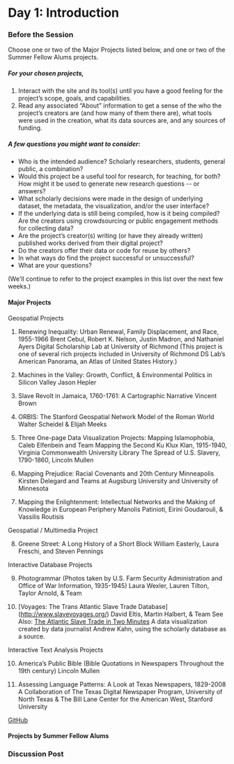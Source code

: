 # Day 1: Introduction

### Before the Session

Choose one or two of the Major Projects listed below, and one or two of the Summer Fellow Alums projects.

##### For your chosen projects,
 
1. Interact with the site and its tool(s) until you have a good feeling for the project’s scope, goals, and capabilities.
2. Read any associated “About” information to get a sense of the who the project’s creators are (and how many of them there are), what tools were used in the creation, what its data sources are, and any sources of funding.
 
##### A few questions you might want to consider:
* Who is the intended audience? Scholarly researchers, students, general public, a combination?
* Would this project be a useful tool for research, for teaching, for both? How might it be used to generate new research questions -- or answers?
* What scholarly decisions were made in the design of underlying dataset, the metadata, the visualization, and/or the user interface?
* If the underlying data is still being compiled, how is it being compiled? Are the creators using crowdsourcing or public engagement methods for collecting data?
* Are the project’s creator(s) writing (or have they already written) published works derived from their digital project?
* Do the creators offer their data or code for reuse by others?
* In what ways do find the project successful or unsuccessful?
* What are your questions?

(We'll continue to refer to the project examples in this list over the next few weeks.)

#### Major Projects

Geospatial Projects
 
1. Renewing Inequality: Urban Renewal, Family Displacement, and Race, 1955-1966
Brent Cebul, Robert K. Nelson, Justin Madron, and Nathaniel Ayers
Digital Scholarship Lab at University of Richmond
(This project is one of several rich projects included in University of Richmond DS Lab’s American Panorama, an Atlas of United States History.)
 
2. Machines in the Valley: Growth, Conflict, & Environmental Politics in Silicon Valley
Jason Hepler
 
3. Slave Revolt in Jamaica, 1760-1761: A Cartographic Narrative
Vincent Brown
 
4. ORBIS: The Stanford Geospatial Network Model of the Roman World
Walter Scheidel & Elijah Meeks
 
5. Three One-page Data Visualization Projects:
Mapping Islamophobia, Caleb Elfenbein and Team
Mapping the Second Ku Klux Klan, 1915-1940, Virginia Commonwealth University Library
The Spread of U.S. Slavery, 1790-1860, Lincoln Mullen
 
6. Mapping Prejudice: Racial Covenants and 20th Century Minneapolis
Kirsten Delegard and Teams at Augsburg University and University of Minnesota
 
7. Mapping the Enlightenment: Intellectual Networks and the Making of Knowledge in European Periphery
Manolis Patinioti, Eirini Goudarouli, & Vassilis Routisis
 
Geospatial / Multimedia Project
 
8. Greene Street: A Long History of a Short Block
William Easterly, Laura Freschi, and Steven Pennings 
 
Interactive Database Projects
 
9. Photogrammar (Photos taken by U.S. Farm Security Administration and Office of War Information, 1935-1945)
Laura Wexler, Lauren Tilton, Taylor Arnold, & Team

10. [Voyages: The Trans Atlantic Slave Trade Database] (http://www.slavevoyages.org/)
David Eltis, Martin Halbert, & Team
See Also: [The Atlantic Slave Trade in Two Minutes](http://www.slate.com/articles/life/the_history_of_american_slavery/2015/06/animated_interactive_of_the_history_of_the_atlantic_slave_trade.html)
A data visualization created by data journalist Andrew Kahn, using the scholarly database as a source.
 
Interactive Text Analysis Projects
 
10. America’s Public Bible (Bible Quotations in Newspapers Throughout the 19th century)
Lincoln Mullen
 
11. Assessing Language Patterns: A Look at Texas Newspapers, 1829-2008
A Collaboration of The Texas Digital Newspaper Program, University of North Texas &
The Bill Lane Center for the American West, Stanford University

[GitHub](http://github.com)

#### Projects by Summer Fellow Alums



### Discussion Post
